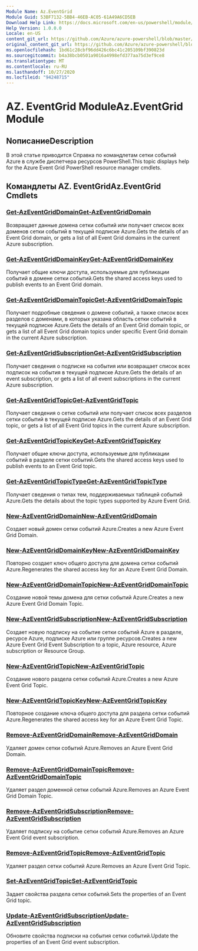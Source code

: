 ```yaml
---
Module Name: Az.EventGrid
Module Guid: 53BF7132-5BB4-46EB-AC05-61A49A6CD5EB
Download Help Link: https://docs.microsoft.com/en-us/powershell/module/az.eventgrid
Help Version: 1.0.0.0
Locale: en-US
content_git_url: https://github.com/Azure/azure-powershell/blob/master/src/EventGrid/EventGrid/help/Az.EventGrid.md
original_content_git_url: https://github.com/Azure/azure-powershell/blob/master/src/EventGrid/EventGrid/help/Az.EventGrid.md
ms.openlocfilehash: 1bd61c28cbf96dd426c6bc41c205109bf390823d
ms.sourcegitcommit: b4a38bcb0501a9016a4998efd377aa75d3ef9ce8
ms.translationtype: MT
ms.contentlocale: ru-RU
ms.lasthandoff: 10/27/2020
ms.locfileid: "94248715"
---
```

# <span data-ttu-id="cd1f9-101">AZ. EventGrid Module</span><span class="sxs-lookup"><span data-stu-id="cd1f9-101">Az.EventGrid Module</span></span>
## <span data-ttu-id="cd1f9-102">Nописание</span><span class="sxs-lookup"><span data-stu-id="cd1f9-102">Description</span></span>
<span data-ttu-id="cd1f9-103">В этой статье приводится Справка по командлетам сетки событий Azure в службе диспетчера ресурсов PowerShell.</span><span class="sxs-lookup"><span data-stu-id="cd1f9-103">This topic displays help for the Azure Event Grid PowerShell resource manager cmdlets.</span></span>

## <span data-ttu-id="cd1f9-104">Командлеты AZ. EventGrid</span><span class="sxs-lookup"><span data-stu-id="cd1f9-104">Az.EventGrid Cmdlets</span></span>
### [<span data-ttu-id="cd1f9-105">Get-AzEventGridDomain</span><span class="sxs-lookup"><span data-stu-id="cd1f9-105">Get-AzEventGridDomain</span></span>](Get-AzEventGridDomain.md)
<span data-ttu-id="cd1f9-106">Возвращает данные домена сетки событий или получает список всех доменов сетки событий в текущей подписке Azure.</span><span class="sxs-lookup"><span data-stu-id="cd1f9-106">Gets the details of an Event Grid domain, or gets a list of all Event Grid domains in the current Azure subscription.</span></span>

### [<span data-ttu-id="cd1f9-107">Get-AzEventGridDomainKey</span><span class="sxs-lookup"><span data-stu-id="cd1f9-107">Get-AzEventGridDomainKey</span></span>](Get-AzEventGridDomainKey.md)
<span data-ttu-id="cd1f9-108">Получает общие ключи доступа, используемые для публикации событий в домене сетки событий.</span><span class="sxs-lookup"><span data-stu-id="cd1f9-108">Gets the shared access keys used to publish events to an Event Grid domain.</span></span>

### [<span data-ttu-id="cd1f9-109">Get-AzEventGridDomainTopic</span><span class="sxs-lookup"><span data-stu-id="cd1f9-109">Get-AzEventGridDomainTopic</span></span>](Get-AzEventGridDomainTopic.md)
<span data-ttu-id="cd1f9-110">Получает подробные сведения о домене событий, а также список всех разделов с доменами, в которых указана область сетки событий в текущей подписке Azure.</span><span class="sxs-lookup"><span data-stu-id="cd1f9-110">Gets the details of an Event Grid domain topic, or gets a list of all Event Grid domain topics under specific Event Grid domain in the current Azure subscription.</span></span>

### [<span data-ttu-id="cd1f9-111">Get-AzEventGridSubscription</span><span class="sxs-lookup"><span data-stu-id="cd1f9-111">Get-AzEventGridSubscription</span></span>](Get-AzEventGridSubscription.md)
<span data-ttu-id="cd1f9-112">Получает сведения о подписке на события или возвращает список всех подписок на события в текущей подписке Azure.</span><span class="sxs-lookup"><span data-stu-id="cd1f9-112">Gets the details of an event subscription, or gets a list of all event subscriptions in the current Azure subscription.</span></span>

### [<span data-ttu-id="cd1f9-113">Get-AzEventGridTopic</span><span class="sxs-lookup"><span data-stu-id="cd1f9-113">Get-AzEventGridTopic</span></span>](Get-AzEventGridTopic.md)
<span data-ttu-id="cd1f9-114">Получает сведения о сетке событий или получает список всех разделов сетки событий в текущей подписке Azure.</span><span class="sxs-lookup"><span data-stu-id="cd1f9-114">Gets the details of an Event Grid topic, or gets a list of all Event Grid topics in the current Azure subscription.</span></span>

### [<span data-ttu-id="cd1f9-115">Get-AzEventGridTopicKey</span><span class="sxs-lookup"><span data-stu-id="cd1f9-115">Get-AzEventGridTopicKey</span></span>](Get-AzEventGridTopicKey.md)
<span data-ttu-id="cd1f9-116">Получает общие ключи доступа, используемые для публикации событий в разделе сетки событий.</span><span class="sxs-lookup"><span data-stu-id="cd1f9-116">Gets the shared access keys used to publish events to an Event Grid topic.</span></span>

### [<span data-ttu-id="cd1f9-117">Get-AzEventGridTopicType</span><span class="sxs-lookup"><span data-stu-id="cd1f9-117">Get-AzEventGridTopicType</span></span>](Get-AzEventGridTopicType.md)
<span data-ttu-id="cd1f9-118">Получает сведения о типах тем, поддерживаемых таблицей событий Azure.</span><span class="sxs-lookup"><span data-stu-id="cd1f9-118">Gets the details about the topic types supported by Azure Event Grid.</span></span>

### [<span data-ttu-id="cd1f9-119">New-AzEventGridDomain</span><span class="sxs-lookup"><span data-stu-id="cd1f9-119">New-AzEventGridDomain</span></span>](New-AzEventGridDomain.md)
<span data-ttu-id="cd1f9-120">Создает новый домен сетки событий Azure.</span><span class="sxs-lookup"><span data-stu-id="cd1f9-120">Creates a new Azure Event Grid Domain.</span></span>

### [<span data-ttu-id="cd1f9-121">New-AzEventGridDomainKey</span><span class="sxs-lookup"><span data-stu-id="cd1f9-121">New-AzEventGridDomainKey</span></span>](New-AzEventGridDomainKey.md)
<span data-ttu-id="cd1f9-122">Повторно создает ключ общего доступа для домена сетки событий Azure.</span><span class="sxs-lookup"><span data-stu-id="cd1f9-122">Regenerates the shared access key for an Azure Event Grid Domain.</span></span>

### [<span data-ttu-id="cd1f9-123">New-AzEventGridDomainTopic</span><span class="sxs-lookup"><span data-stu-id="cd1f9-123">New-AzEventGridDomainTopic</span></span>](New-AzEventGridDomainTopic.md)
<span data-ttu-id="cd1f9-124">Создание новой темы домена для сетки событий Azure.</span><span class="sxs-lookup"><span data-stu-id="cd1f9-124">Creates a new Azure Event Grid Domain Topic.</span></span>

### [<span data-ttu-id="cd1f9-125">New-AzEventGridSubscription</span><span class="sxs-lookup"><span data-stu-id="cd1f9-125">New-AzEventGridSubscription</span></span>](New-AzEventGridSubscription.md)
<span data-ttu-id="cd1f9-126">Создает новую подписку на событие сетки событий Azure в разделе, ресурсе Azure, подписке Azure или группе ресурсов.</span><span class="sxs-lookup"><span data-stu-id="cd1f9-126">Creates a new Azure Event Grid Event Subscription to a topic, Azure resource, Azure subscription or Resource Group.</span></span>

### [<span data-ttu-id="cd1f9-127">New-AzEventGridTopic</span><span class="sxs-lookup"><span data-stu-id="cd1f9-127">New-AzEventGridTopic</span></span>](New-AzEventGridTopic.md)
<span data-ttu-id="cd1f9-128">Создание нового раздела сетки событий Azure.</span><span class="sxs-lookup"><span data-stu-id="cd1f9-128">Creates a new Azure Event Grid Topic.</span></span>

### [<span data-ttu-id="cd1f9-129">New-AzEventGridTopicKey</span><span class="sxs-lookup"><span data-stu-id="cd1f9-129">New-AzEventGridTopicKey</span></span>](New-AzEventGridTopicKey.md)
<span data-ttu-id="cd1f9-130">Повторное создание ключа общего доступа для раздела сетки событий Azure.</span><span class="sxs-lookup"><span data-stu-id="cd1f9-130">Regenerates the shared access key for an Azure Event Grid Topic.</span></span>

### [<span data-ttu-id="cd1f9-131">Remove-AzEventGridDomain</span><span class="sxs-lookup"><span data-stu-id="cd1f9-131">Remove-AzEventGridDomain</span></span>](Remove-AzEventGridDomain.md)
<span data-ttu-id="cd1f9-132">Удаляет домен сетки событий Azure.</span><span class="sxs-lookup"><span data-stu-id="cd1f9-132">Removes an Azure Event Grid Domain.</span></span>

### [<span data-ttu-id="cd1f9-133">Remove-AzEventGridDomainTopic</span><span class="sxs-lookup"><span data-stu-id="cd1f9-133">Remove-AzEventGridDomainTopic</span></span>](Remove-AzEventGridDomainTopic.md)
<span data-ttu-id="cd1f9-134">Удаляет раздел доменной сетки событий Azure.</span><span class="sxs-lookup"><span data-stu-id="cd1f9-134">Removes an Azure Event Grid Domain Topic.</span></span>

### [<span data-ttu-id="cd1f9-135">Remove-AzEventGridSubscription</span><span class="sxs-lookup"><span data-stu-id="cd1f9-135">Remove-AzEventGridSubscription</span></span>](Remove-AzEventGridSubscription.md)
<span data-ttu-id="cd1f9-136">Удаляет подписку на событие сетки событий Azure.</span><span class="sxs-lookup"><span data-stu-id="cd1f9-136">Removes an Azure Event Grid event subscription.</span></span>

### [<span data-ttu-id="cd1f9-137">Remove-AzEventGridTopic</span><span class="sxs-lookup"><span data-stu-id="cd1f9-137">Remove-AzEventGridTopic</span></span>](Remove-AzEventGridTopic.md)
<span data-ttu-id="cd1f9-138">Удаляет раздел сетки событий Azure.</span><span class="sxs-lookup"><span data-stu-id="cd1f9-138">Removes an Azure Event Grid Topic.</span></span>

### [<span data-ttu-id="cd1f9-139">Set-AzEventGridTopic</span><span class="sxs-lookup"><span data-stu-id="cd1f9-139">Set-AzEventGridTopic</span></span>](Set-AzEventGridTopic.md)
<span data-ttu-id="cd1f9-140">Задает свойства раздела сетки событий.</span><span class="sxs-lookup"><span data-stu-id="cd1f9-140">Sets the properties of an Event Grid topic.</span></span>

### [<span data-ttu-id="cd1f9-141">Update-AzEventGridSubscription</span><span class="sxs-lookup"><span data-stu-id="cd1f9-141">Update-AzEventGridSubscription</span></span>](Update-AzEventGridSubscription.md)
<span data-ttu-id="cd1f9-142">Обновите свойства подписки на события сетки событий.</span><span class="sxs-lookup"><span data-stu-id="cd1f9-142">Update the properties of an Event Grid event subscription.</span></span>

